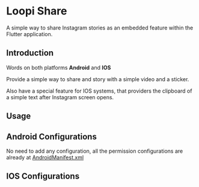 # Loopi Share

A simple way to share Instagram stories as an embedded feature within the Flutter application. 

## Introduction

Words on both platforms **Android** and **IOS**

Provide a simple way to share and story with a simple video and a sticker.

Also have a special feature for IOS systems, that providers the clipboard of a simple text after Instagram screen opens.

## Usage


## Android Configurations

No need to add any configuration, all the permission configurations are already at [AndroidManifest.xml](android/src/main/AndroidManifest.xml)

## IOS Configurations


